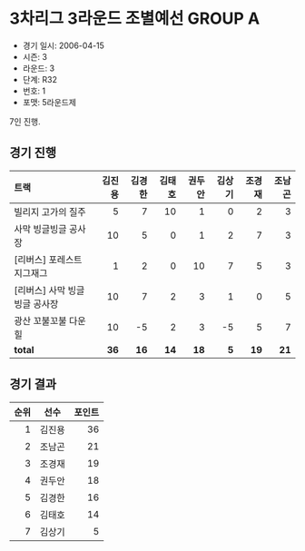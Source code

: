 # 3차리그 3라운드 조별예선 GROUP A

- 경기 일시: 2006-04-15
- 시즌: 3
- 라운드: 3
- 단계: R32
- 번호: 1
- 포맷: 5라운드제



7인 진행.

## 경기 진행

| 트랙 | 김진용 | 김경한 | 김태호 | 권두안 | 김상기 | 조경재 | 조남곤 |
|:---|---:|---:|---:|---:|---:|---:|---:|
| 빌리지 고가의 질주 | 5 | 7 | 10 | 1 | 0 | 2 | 3 |
| 사막 빙글빙글 공사장 | 10 | 5 | 0 | 1 | 2 | 7 | 3 |
| [리버스] 포레스트 지그재그 | 1 | 2 | 0 | 10 | 7 | 5 | 3 |
| [리버스] 사막 빙글빙글 공사장 | 10 | 7 | 2 | 3 | 1 | 0 | 5 |
| 광산 꼬불꼬불 다운힐 | 10 | -5 | 2 | 3 | -5 | 5 | 7 |
| __total__ | __36__ | __16__ | __14__ | __18__ | __5__ | __19__ | __21__ |




## 경기 결과

| 순위 | 선수 | 포인트 |
|---:|:---:|---:|
| 1 | 김진용 | 36 |
| 2 | 조남곤 | 21 |
| 3 | 조경재 | 19 |
| 4 | 권두안 | 18 |
| 5 | 김경한 | 16 |
| 6 | 김태호 | 14 |
| 7 | 김상기 | 5 |


